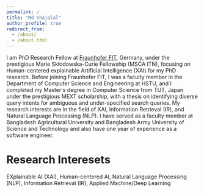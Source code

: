 ```yaml
---
permalink: /
title: "Md Shajalal"
author_profile: true
redirect_from: 
  - /about/
  - /about.html
---
```

I am PhD Research Fellow at [Fraunhofer FIT](https://www.fit.fraunhofer.de/), Germany, under the prestigious Marie Skłodowska-Curie Fellowship (MSCA ITN), focusing on Human-centered explainable Artificial Intelligence (XAI) for my PhD research. Before joining Fraunhofer FIT, I was a faculty member in the Department of Computer Science and Engineering at HSTU, and I completed my Master's degree in Computer Science from TUT, Japan under the prestigious MEXT scholarship, with a thesis on identifying diverse query intents for ambiguous and under-specified search queries. My research interests are in the field of XAI, Information Retrieval (IR), and Natural Language Processing (NLP). I have served as a faculty member at Bangladesh Agricultural University and Bangladesh Army University of Science and Technology and also have one year of experience as a software engineer.


Research Interesets
======
EXplainable AI (XAI), Human-centered AI, Natural Language Processing (NLP), Information Retrieval (IR), Applied Machine/Deep Learning


